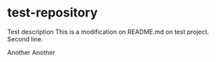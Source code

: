 # test-repository
Test description
This is a modification on README.md on test project.
Second line.

Another 
Another

